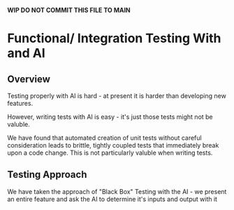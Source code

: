 **WIP DO NOT COMMIT THIS FILE TO MAIN**

# Functional/ Integration Testing With and AI 

## Overview

Testing properly with AI is hard - at present it is harder than developing new features.

However, writing tests with AI is easy - it's just those tests might not be valuble.

We have found that automated creation of unit tests without careful consideration leads to brittle, tightly coupled tests that immediately break upon a code change. 
This is not particularly valuble when writing tests.

## Testing Approach

We have taken the approach of "Black Box" Testing with the AI - we present an entire feature and ask the AI to determine it's inputs and output with it 